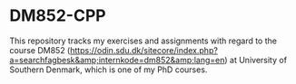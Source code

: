 # DM852-CPP
This repository tracks my exercises and assignments with regard to the course DM852 (https://odin.sdu.dk/sitecore/index.php?a=searchfagbesk&amp;internkode=dm852&amp;lang=en) at University of Southern Denmark, which is one of my PhD courses.
